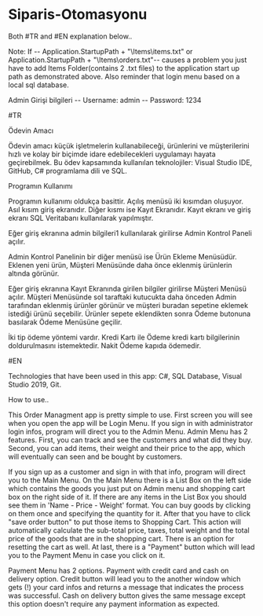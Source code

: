 # Siparis-Otomasyonu

Both #TR and #EN explanation below..

Note: If -- Application.StartupPath + "\\Items\\items.txt" or Application.StartupPath + "\\Items\\orders.txt"-- causes a problem 
you just have to add Items Folder(contains 2 .txt files) to the application start up path as demonstrated above. Also reminder that login menu based on a local sql database.


Admin Girişi bilgileri -- Username: admin -- Password: 1234


#TR

Ödevin Amacı

Ödevin amacı küçük işletmelerin kullanabileceği, ürünlerini ve müşterilerini hızlı ve kolay bir biçimde idare edebilecekleri uygulamayı hayata geçirebilmek. 
Bu ödev kapsamında kullanılan teknolojiler: Visual Studio IDE, GitHub, C# programlama dili ve SQL.

Programın Kullanımı

Programın kullanımı oldukça basittir. Açılış menüsü iki kısımdan oluşuyor. 
Asıl kısım giriş ekranıdır. Diğer kısmı ise Kayıt Ekranıdır. 
Kayıt ekranı ve giriş ekranı SQL Veritabanı kullanılarak yapılmıştır. 

Eğer giriş ekranına admin bilgileri1 kullanılarak girilirse Admin Kontrol Paneli açılır. 

Admin Kontrol Panelinin bir diğer menüsü ise Ürün Ekleme Menüsüdür. 
Eklenen yeni ürün, Müşteri Menüsünde daha önce eklenmiş ürünlerin altında görünür. 

Eğer giriş ekranına Kayıt Ekranında girilen bilgiler girilirse Müşteri Menüsü açılır.
Müşteri Menüsünde sol taraftaki kutucukta daha önceden Admin tarafından eklenmiş ürünler görünür ve müşteri buradan sepetine eklemek istediği ürünü seçebilir.
Ürünler sepete eklendikten sonra Ödeme butonuna basılarak Ödeme Menüsüne geçilir. 

İki tip ödeme yöntemi vardır. 
Kredi Kartı ile Ödeme kredi kartı bilgilerinin doldurulmasını istemektedir. Nakit Ödeme kapıda ödemedir.

#EN

Technologies that have been used in this app: C#, SQL Database, Visual Studio 2019, Git.

How to use..

This Order Managment app is pretty simple to use. First screen you will see when you open the app will be Login Menu.
If you sign in with administrator login infos, program will direct you to the Admin Menu.
Admin Menu has 2 features.
First, you can track and see the customers and what did they buy.
Second, you can add items, their weight and their price to the app, which will eventually can seen and be bought by customers.

If you sign up as a customer and sign in with that info, program will direct you to the Main Menu.
On the Main Menu there is a List Box on the left side which contains the goods you just put on Admin menu and shopping cart box on the right side of it.
If there are any items in the List Box you should see them in 'Name - Price - Weight' format.
You can buy goods by clicking on them once and specifying the quantity for it. 
After that you have to click "save order button" to put those items to Shopping Cart.
This action will automatically calculate the sub-total price, taxes, total weight and the total price of the goods that are in the shopping cart.
There is an option for resetting the cart as well.
At last, there is a "Payment" button which will lead you to the Payment Menu in case you click on it.

Payment Menu has 2 options. Payment with credit card and cash on delivery option.
Credit button will lead you to the another window which gets (!) your card infos and returns a message that indicates the process was successful.
Cash on delivery button gives the same message except this option doesn't require any payment information as expected.




